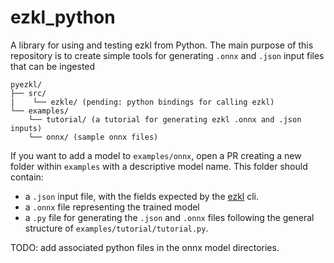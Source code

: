 # ezkl_python
A library for using and testing ezkl from Python. The main purpose of this repository is to create simple tools for generating `.onnx` and `.json` input files that can be ingested 


```
pyezkl/
├── src/
|    └── ezkle/ (pending: python bindings for calling ezkl)
└── examples/
    └── tutorial/ (a tutorial for generating ezkl .onnx and .json inputs)
    └── onnx/ (sample onnx files)
```


If you want to add a model to `examples/onnx`, open a PR creating a new folder within `examples` with a descriptive model name. This folder should contain: 
- a `.json` input file, with the fields expected by the  [ezkl](https://github.com/zkonduit/ezkl) cli. 
- a `.onnx` file representing the trained model 
- a `.py` file for generating the `.json` and `.onnx` files following the general structure of `examples/tutorial/tutorial.py`.


TODO: add associated python files in the onnx model directories. 
